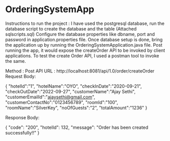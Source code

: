 # OrderingSystemApp

Instructions to run the project : 
I have used the postgresql database, run the database script to create the database and the table (Attached sqlscripts.sql)
Configure the database properties like dbname, port and password in application.properties file.
Once database setup is done, bring the application up by running the OrderingSystemApplication.java file.
Post running the app, it would expose the createOrder API to be invoked by client applications.
To test the create Order API, I used a postman tool to invoke the same.

Method : Post
API URL : http://localhost:8081/api/1.0/order/createOrder
Request Body: 

{
    "hotelId":"1",
    "hotelName":"OYO",
    "checkInDate":"2020-09-21",
    "checkOutDate":"2022-09-27",
    "customerName":"Ajay Sethi",
    "customerEmailId":"ajaysethi@gmail.com",
    "customerContactNo":"0123456789",
    "roomId":"100",
    "roomName":"SilverKey",
    "noOfGuests":"2",
    "totalAmount":"1236"
}

Response Body:

{
    "code": "200",
    "hotelId": 132,
    "message": "Order has been created successfully!!"
}
